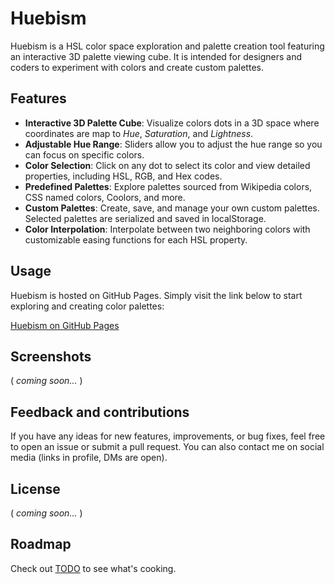 # Huebism

Huebism is a HSL color space exploration and palette creation tool featuring an interactive 3D palette viewing cube. It is intended for designers and coders to experiment with colors and create custom palettes.


## Features

- **Interactive 3D Palette Cube**: Visualize colors dots in a 3D space where coordinates are map to *Hue*, *Saturation*, and *Lightness*.
- **Adjustable Hue Range**: Sliders allow you to adjust the hue range so you can focus on specific colors.
- **Color Selection**: Click on any dot to select its color and view detailed properties, including HSL, RGB, and Hex codes.
- **Predefined Palettes**: Explore palettes sourced from Wikipedia colors, CSS named colors, Coolors, and more.
- **Custom Palettes**: Create, save, and manage your own custom palettes. Selected palettes are serialized and saved in localStorage.
- **Color Interpolation**: Interpolate between two neighboring colors with customizable easing functions for each HSL property.


## Usage

Huebism is hosted on GitHub Pages. Simply visit the link below to start exploring and creating color palettes:

[Huebism on GitHub Pages](https://PlastikMaykr.github.io/huebism/)


## Screenshots

( *coming soon...* )


## Feedback and contributions

If you have any ideas for new features, improvements, or bug fixes, feel free to open an issue or submit a pull request. You can also contact me on social media (links in profile, DMs are open).


## License

( *coming soon...* )


## Roadmap

Check out [TODO](TODO.md) to see what's cooking.
